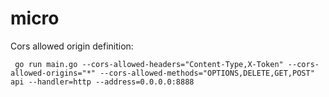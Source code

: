# micro

Cors allowed origin definition:
```
 go run main.go --cors-allowed-headers="Content-Type,X-Token" --cors-allowed-origins="*" --cors-allowed-methods="OPTIONS,DELETE,GET,POST" api --handler=http --address=0.0.0.0:8888
```